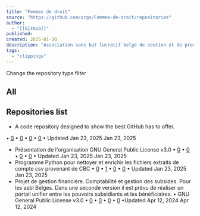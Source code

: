 ```yaml
---
title: "Femmes de droit"
source: "https://github.com/orgs/Femmes-de-droit/repositories"
author:
  - "[[GitHub]]"
published:
created: 2025-01-30
description: "Association sans but lucratif belge de soutien et de promotion des droits des femmes - Femmes de droit"
tags:
  - "clippings"
---
```

Change the repository type filter

## All

## Repositories list

- A code repository designed to show the best GitHub has to offer.

• [0](https://github.com/Femmes-de-droit/demo-repository/forks)
• [0](https://github.com/Femmes-de-droit/demo-repository/stargazers)
• [0](https://github.com/Femmes-de-droit/demo-repository/issues)
• [0](https://github.com/Femmes-de-droit/demo-repository/pulls)
• Updated Jan 23, 2025
 Jan 23, 2025
 - Présentation de l'organisation
GNU General Public License v3.0
• [0](https://github.com/Femmes-de-droit/.github/forks)
• [0](https://github.com/Femmes-de-droit/.github/stargazers)
• [0](https://github.com/Femmes-de-droit/.github/issues)
• [0](https://github.com/Femmes-de-droit/.github/pulls)
• Updated Jan 23, 2025
Jan 23, 2025
- Programme Python pour nettoyer et enrichir les fichiers extraits de compte csv provenant de CBC
• [0](https://github.com/Femmes-de-droit/CBC_csv_analyser/forks)
• [1](https://github.com/Femmes-de-droit/CBC_csv_analyser/stargazers)
• [0](https://github.com/Femmes-de-droit/CBC_csv_analyser/issues)
• [0](https://github.com/Femmes-de-droit/CBC_csv_analyser/pulls)
• Updated Jan 23, 2025
Jan 23, 2025
- Projet de gestion financière. Comptabilité et gestion des subsides. Pour les asbl Belges. Dans une seconde version il est prévu de réaliser un portail unifier entre les pouvoirs subsidiants et les bénéficiaires.
• GNU General Public License v3.0
• [0](https://github.com/Femmes-de-droit/SUBS_Place/forks)
• [0](https://github.com/Femmes-de-droit/SUBS_Place/stargazers)
• [0](https://github.com/Femmes-de-droit/SUBS_Place/issues)
• [0](https://github.com/Femmes-de-droit/SUBS_Place/pulls)
•Updated Apr 12, 2024
Apr 12, 2024
